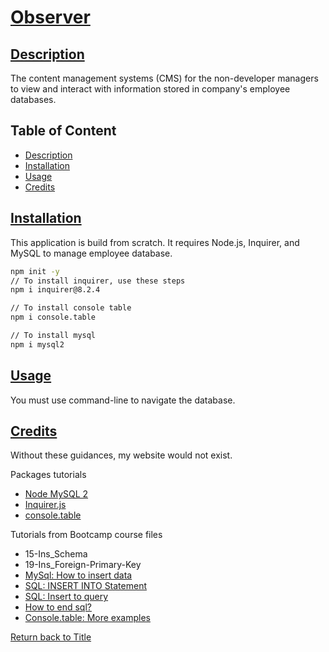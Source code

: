 # [Observer](#table-of-content)
## [Description](#table-of-content)
The content management systems (CMS) for the non-developer managers to view and interact with information stored in company's employee databases.

## Table of Content
* [Description](#description)
* [Installation](#installation)
* [Usage](#usage)
* [Credits](#credits)

## [Installation](#table-of-content)
This application is build from scratch. It requires Node.js, Inquirer, and MySQL to manage employee database.


```bash
npm init -y
// To install inquirer, use these steps
npm i inquirer@8.2.4

// To install console table
npm i console.table

// To install mysql
npm i mysql2
```

## [Usage](#table-of-content)
You must use command-line to navigate the database.

## [Credits](#table-of-content)
Without these guidances, my website would not exist.

Packages tutorials
* [Node MySQL 2](https://www.npmjs.com/package/mysql2)
* [Inquirer.js](https://www.npmjs.com/package/inquirer/v/8.2.4)
* [console.table](https://www.npmjs.com/package/console.table)

Tutorials from Bootcamp course files
* 15-Ins_Schema
* 19-Ins_Foreign-Primary-Key
* [MySql: How to insert data](https://www.w3schools.com/nodejs/nodejs_mysql_insert.asp)
* [SQL: INSERT INTO Statement](https://www.w3schools.com/sql/sql_insert.asp)
* [SQL: Insert to query](https://stackoverflow.com/questions/49487104/mysql2-inserting-values-nodejs)
* [How to end sql?](https://stackoverflow.com/questions/19563474/how-to-close-database-connection-in-node-js)
* [Console.table: More examples](https://developer.mozilla.org/en-US/docs/Web/API/console/table)

[Return back to Title](#observer)